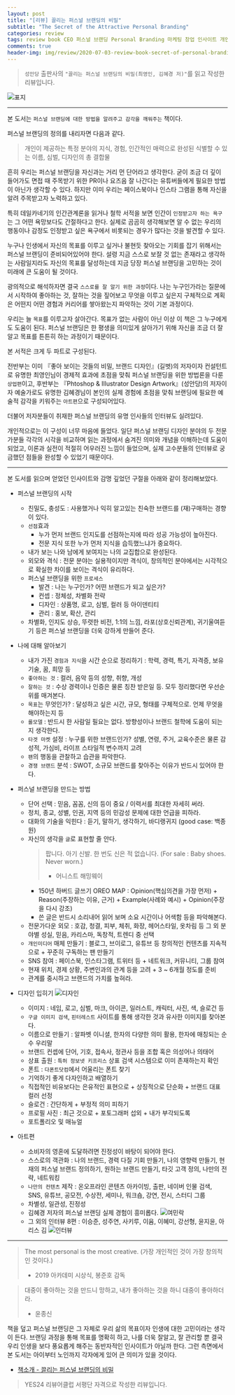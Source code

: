 ```yaml
---  
layout: post  
title: "[리뷰] 끌리는 퍼스널 브랜딩의 비밀"  
subtitle: "The Secret of the Attractive Personal Branding"  
categories: review  
tags: review book CEO 퍼스널 브랜딩 Personal Branding 마케팅 창업 인사이트 개인 매력 
comments: true  
header-img: img/review/2020-07-03-review-book-secret-of-personal-branding-1.png
---  
```

  
> `성안당` 출판사의 `"끌리는 퍼스널 브랜딩의 비밀(최영인, 김혜경 저)"`를 읽고 작성한 리뷰입니다.  

![표지](https://theorydb.github.io/assets/img/review/2020-07-03-review-book-secret-of-personal-branding-1.png)  

---

본 도서는 `퍼스널 브랜딩에 대한 방법을 알려주고 감각을 깨워주는` 책이다.

퍼스널 브랜딩의 정의를 내리자면 다음과 같다.
> 개인이 제공하는 특정 분야의 지식, 경험, 인간적인 매력으로 완성된 식별할 수 있는 이름, 심벌, 디자인의 총 결합물

흔히 우리는 퍼스널 브랜딩을 자신과는 거리 먼 단어라고 생각한다. 굳이 조금 더 깊이 들어가도 면접 때 주목받기 위한 PR이나 요즈음 잘 나간다는 유튜버들에게 필요한 방법이 아닌가 생각할 수 있다. 하지만 이미 우리는 페이스북이나 인스타 그램을 통해 자신을 알려 주목받고자 노력하고 있다. 

특히 데일카네기의 인간관계론을 읽거나 철학 서적을 보면 인간이 `인정받고자 하는 욕구`는 그 어떤 욕망보다도 간절하다고 한다. 실제로 곰곰히 생각해보면 알 수 없는 우리의 행동이나 감정도 인정받고 싶은 욕구에서 비롯되는 경우가 많다는 것을 발견할 수 있다.

누구나 인생에서 자신의 목표를 이루고 싶거나 불현듯 찾아오는 기회를 잡기 위해서는 퍼스널 브랜딩이 준비되어있어야 한다. 설령 지금 스스로 보잘 것 없는 존재라고 생각하는 사람일지라도 자신의 목표를 달성하는데 지금 당장 퍼스널 브랜딩을 고민하는 것이 미래에 큰 도움이 될 것이다.

광의적으로 해석하자면 결국 `스스로를 잘 알기 위한 과정`이다. 나는 누구인가라는 질문에서 시작하여 좋아하는 것, 잘하는 것을 짚어보고 무엇을 이루고 싶은지 구체적으로 계획은 어떤지 어떤 경험과 커리어를 쌓아왔는지 파악하는 것이 기본 과정이다.

우리는 늘 `목표`를 이루고자 살아간다. 목표가 없는 사람이 아닌 이상 이 책은 그 누구에게도 도움이 된다. 퍼스널 브랜딩은 한 평생을 의미있게 살아가기 위해 자신을 조금 더 잘 알고 목표를 튼튼히 하는 과정이기 때문이다.

본 서적은 크게 두 파트로 구성된다. 

전반부는 이미 『좋아 보이는 것들의 비밀, 브랜드 디자인』(길벗)의 저자이자 컨설턴트로 유명한 최영인님이 경제적 효과에 초점을 맞춰 퍼스널 브랜딩을 위한 방법론을 다룬 `상업편`이고, 후반부는 『Phtoshop & Illustrator Design Artwork』(성안당)의 저자이자 예술가로도 유명한 김혜경님이 본인의 실제 경험에 초점을 맞춰 브랜딩에 필요한 예술적 감각을 키워주는 `아트편`으로 구성되어있다. 

더불어 저자분들이 취재한 퍼스널 브랜딩의 유명 인사들의 인터뷰도 실려있다.

개인적으로는 이 구성이 너무 마음에 들었다. 일단 퍼스널 브랜딩 디자인 분야의 두 전문가분들 각각의 시각을 비교하며 읽는 과정에서 숨겨진 의미와 개념을 이해하는데 도움이 되었고, 이론과 실전이 적절히 어우러진 느낌이 들었으며, 실제 고수분들의 인터뷰로 궁금했던 점들을 완성할 수 있었기 때문이다.

---

본 도서를 읽으며 얻었던 인사이트와 감명 깊었던 구절을 아래와 같이 정리해보았다.

* 퍼스널 브랜딩의 시작
  + 친밀도, 충성도 : 사용했거나 익히 알고있는 친숙한 브랜드를 (재)구매하는 경향이 있다.
  + `선점`효과
    - 누가 먼저 브랜드 인지도를 선점하는지에 따라 성공 가능성이 높아진다.
    - 전문 지식 또한 누가 먼저 지식을 습득했느냐가 중요하다.
  + 내가 보는 나와 남에게 보여지는 나의 교집합으로 완성된다.
  + 외모와 격식 : 전문 분야는 실용적이지만 격식이, 창의적인 분야에서는 시각적으로 확실한 차이를 보이는 격식이 유리하다.
  + 퍼스널 브랜딩을 위한 `프로세스`
    - 발견 : 나는 누구인가? 어떤 브랜드가 되고 싶은가?
    - 컨셉 : 정체성, 차별화 전략
    - 디자인 : 상품명, 로고, 심벌, 컬러 등 아이덴티티
    - 관리 : 홍보, 확산, 관리
  + 차별화, 인지도 상승, 뚜렷한 비전, 1:1의 느낌, 라포(상호신뢰관계), 귀기울여듣기 등은 퍼스널 브랜딩을 더욱 강하게 만들어 준다.

* 나에 대해 알아보기
  - 내가 가진 `경험과 지식`을 시간 순으로 정리하기 : 학력, 경력, 특기, 자격증, 보유 기술, 꿈, 희망 등
  - `좋아하는 것` : 컬러, 음악 등의 성향, 취향, 개성
  - `잘하는 것` : 수상 경력이나 인증은 물론 칭찬 받은일 등. 모두 정리했다면 우선순위를 매겨본다. 
  - `목표`는 무엇인가? : 달성하고 싶은 시간, 규모, 형태를 구체적으로. 언제 무엇을 해야하는지 등
  - `롤모델` : 반드시 한 사람일 필요는 없다. 방향성이나 브랜드 철학에 도움이 되는지 생각한다.
  - `타겟 마켓` 설정 : 누구를 위한 브랜드인가? 성별, 연령, 주거, 교육수준은 물론 감성적, 가심비, 라이프 스타일적 변수까지 고려
  - `팬`의 행동을 관찰하고 습관을 파악한다.
  - `경쟁 브랜드` 분석 : SWOT, 소규모 브랜드를 찾아주는 이유가 반드시 있어야 한다.

* 퍼스널 브랜딩을 만드는 방법
  - 단어 선택 : 믿음, 꼼꼼, 신의 등이 중요 / 이력서를 최대한 자세히 써라.
  - 정치, 종교, 성별, 인권, 지역 등의 민감성 문제에 대한 언급을 피하라.
  - 대화의 기술을 익힌다 : 듣기, 말하기, 생각하기, 바디랭귀지 (good case: 백종원)
  - 자신의 생각을 `글`로 표현할 줄 안다. 
    > 팝니다. 아기 신발. 한 번도 신은 적 없습니다. (For sale : Baby shoes. Never worn.) 
    > - 어니스트 해밍웨이
    + 150년 하버드 글쓰기 OREO MAP : Opinion(핵심의견을 가장 먼저) + Reason(주장하는 이유, 근거) + Example(사례와 예시) + Opinion(주장을 다시 강조)
    + 쓴 글은 반드시 소리내어 읽어 보며 소요 시간이나 어색함 등을 파악해본다.
  - 전문가다운 외모 : 호감, 청결, 피부, 체취, 화장, 헤어스타일, 옷차림 등 그 외 분야별 성실, 믿음, 카리스마, 독창적, 트렌디 중 선택
  - `개인미디어` 매체 만들기 : 블로그, 브이로그, 유튜브 등 창의적인 컨텐츠를 지속적으로 + 꾸준히 구독하는 팬 만들기
  - SNS 참여 : 페이스북, 인스타그램, 트위터 등 + 네트워크, 커뮤니티, 그룹 참여
  - 현재 위치, 경제 상황, 주변인과의 관계 등을 고려 + 3 ~ 6개월 정도를 준비
  - 관계를 중시하고 브랜드의 가치를 높혀라. 

* 디자인 입히기 
  ![디자인](https://theorydb.github.io/assets/img/review/2020-07-03-review-book-secret-of-personal-branding-2.png)  
  - 이미지 : 네임, 로고, 심벌, 마크, 아이콘, 일러스트, 캐릭터, 사진, 색, 슬로건 등
  - `구글 이미지 검색`, `핀터레스트` 사이트를 통해 생각한 것과 유사한 이미지를 찾아본다.
  - 이름으로 만들기 : 알파벳 이니셜, 한자의 다양한 의미 활용, 한자에 매칭되는 순수 우리말
  - 브랜드 컨셉에 단어, 기호, 접속사, 정관사 등을 조합 혹은 의성어나 의태어 
  - 상표 출원 : `특허 정보넷 키프리스` 상표 검색 시스템으로 이미 존재하는지 확인
  - 폰트 : `다폰트닷컴`에서 어울리는 폰트 찾기
  - 기억하기 좋게 다자인하고 배열하기
  - 직접적인 비유보다는 은유적인 표현으로 + 상징적으로 단순화 + 브랜드 대표 컬러 선정
  - 슬로건 : 간단하게 + 부정적 의미 피하기
  - 프로필 사진 : 최근 것으로 + 포토그래퍼 섭외 + 내가 부각되도록 
  - 포트폴리오 및 매뉴얼 

* 아트편
  - 소비자의 영혼에 도달하려면 진정성이 바탕이 되어야 한다.
  - 스스로의 객관화 : 나의 브랜드, 경력 다질 기회 만들기, 나의 영향력 만들기, 현재의 퍼스널 브랜드 정의하기, 원하는 브랜드 만들기, 타깃 고객 정의, 나만의 전략, 네트워킹 
  - `나만의 컨텐츠` 제작 : 온오프라인 콘텐츠 아카이빙, 출판, 네이버 인물 검색, SNS, 유튜브, 공모전, 수상전, 세미나, 워크숍, 강연, 전시, 스터디 그룹
  - 차별성, 일관성, 진정성
  - 김혜경 저자의 퍼스널 브랜딩 실제 경험이 흥미롭다.
    ![여민락](https://theorydb.github.io/assets/img/review/2020-07-03-review-book-secret-of-personal-branding-3.png)  
  - 그 외의 인터뷰 8편 : 이승준, 성주연, 사키루, 이윰, 이혜미, 강선형, 윤지윤, 아리스 김
    ![인터뷰](https://theorydb.github.io/assets/img/review/2020-07-03-review-book-secret-of-personal-branding-4.png)  
  
---

> The most personal is the most creative. (가장 개인적인 것이 가장 창의적인 것이다.) 
> - 2019 아카데미 시상식, 봉준호 감독

> 대중이 좋아하는 것을 만드니 망하고, 내가 좋아하는 것을 하니 대중이 좋아하더라. 
> - 윤종신

책을 덮고 퍼스널 브랜딩은 그 자체로 우리 삶의 목표이자 인생에 대한 고민이라는 생각이 든다. 브랜딩 과정을 통해 목표를 명확히 하고, 나를 더욱 잘알고, 잘 관리할 뿐 결국 우리 인생을 보다 풍요롭게 해주는 동반자적인 인사이트가 아닐까 한다. 그런 측면에서 본 도서는 아이부터 노인까지 각자에게 있어 큰 의미가 있을 것이다.


* [책소개 - 끌리는 퍼스널 브랜딩의 비밀](http://www.yes24.com/Product/goods/90611593)


> YES24 리뷰어클럽 서평단 자격으로 작성한 리뷰입니다.